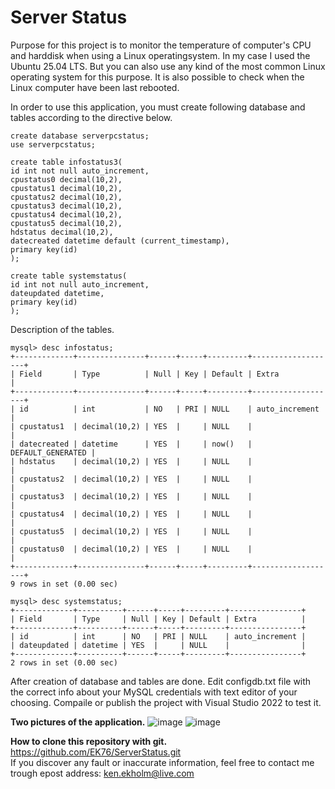 # Server Status
Purpose for this project is to monitor the temperature of computer's CPU and harddisk when using a Linux operatingsystem. In my case I used the Ubuntu 25.04 LTS.
But you can also use any kind of the most common Linux operating system for this purpose. It is also possible to check when the Linux computer have been last rebooted.

In order to use this application, you must create following database and tables according to the directive below.

```
create database serverpcstatus;
use serverpcstatus;

create table infostatus3(
id int not null auto_increment,
cpustatus0 decimal(10,2),
cpustatus1 decimal(10,2),
cpustatus2 decimal(10,2),
cpustatus3 decimal(10,2),
cpustatus4 decimal(10,2),
cpustatus5 decimal(10,2),
hdstatus decimal(10,2),
datecreated datetime default (current_timestamp),
primary key(id)
);

create table systemstatus( 
id int not null auto_increment, 
dateupdated datetime, 
primary key(id)
);

```

Description of the tables.

```
mysql> desc infostatus;
+-------------+---------------+------+-----+---------+-------------------+
| Field       | Type          | Null | Key | Default | Extra             |
+-------------+---------------+------+-----+---------+-------------------+
| id          | int           | NO   | PRI | NULL    | auto_increment    |
| cpustatus1  | decimal(10,2) | YES  |     | NULL    |                   |
| datecreated | datetime      | YES  |     | now()   | DEFAULT_GENERATED |
| hdstatus    | decimal(10,2) | YES  |     | NULL    |                   |
| cpustatus2  | decimal(10,2) | YES  |     | NULL    |                   |
| cpustatus3  | decimal(10,2) | YES  |     | NULL    |                   |
| cpustatus4  | decimal(10,2) | YES  |     | NULL    |                   |
| cpustatus5  | decimal(10,2) | YES  |     | NULL    |                   |
| cpustatus0  | decimal(10,2) | YES  |     | NULL    |                   |
+-------------+---------------+------+-----+---------+-------------------+
9 rows in set (0.00 sec)

mysql> desc systemstatus;
+-------------+----------+------+-----+---------+----------------+
| Field       | Type     | Null | Key | Default | Extra          |
+-------------+----------+------+-----+---------+----------------+
| id          | int      | NO   | PRI | NULL    | auto_increment |
| dateupdated | datetime | YES  |     | NULL    |                |
+-------------+----------+------+-----+---------+----------------+
2 rows in set (0.00 sec)
```

After creation of database and tables are done.
Edit configdb.txt file with the correct info about your MySQL credentials with text editor of your choosing.
Compaile or publish the project with Visual Studio 2022 to test it.

**Two pictures of the application.**
![image](https://github.com/user-attachments/assets/95aaf302-ddfd-45f1-aec9-0f0012a2b11a)
![image](https://github.com/user-attachments/assets/92811a9f-766a-4b51-a065-d6da2243e2f4)

**How to clone this repository with git.**
https://github.com/EK76/ServerStatus.git<br/>
If you discover any fault or inaccurate information, feel free to contact me trough epost address: ken.ekholm@live.com
